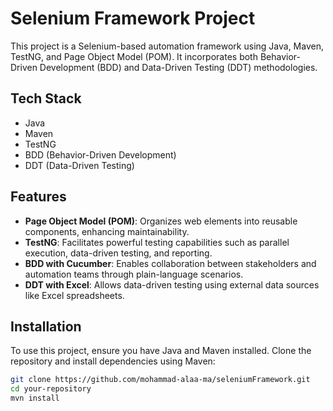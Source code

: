 # Selenium Framework Project

This project is a Selenium-based automation framework using Java, Maven, TestNG, and Page Object Model (POM). It incorporates both Behavior-Driven Development (BDD) and Data-Driven Testing (DDT) methodologies.

## Tech Stack

- Java
- Maven
- TestNG
- BDD (Behavior-Driven Development)
- DDT (Data-Driven Testing)

## Features

- **Page Object Model (POM)**: Organizes web elements into reusable components, enhancing maintainability.
- **TestNG**: Facilitates powerful testing capabilities such as parallel execution, data-driven testing, and reporting.
- **BDD with Cucumber**: Enables collaboration between stakeholders and automation teams through plain-language scenarios.
- **DDT with Excel**: Allows data-driven testing using external data sources like Excel spreadsheets.

## Installation

To use this project, ensure you have Java and Maven installed. Clone the repository and install dependencies using Maven:

```bash
git clone https://github.com/mohammad-alaa-ma/seleniumFramework.git
cd your-repository
mvn install
